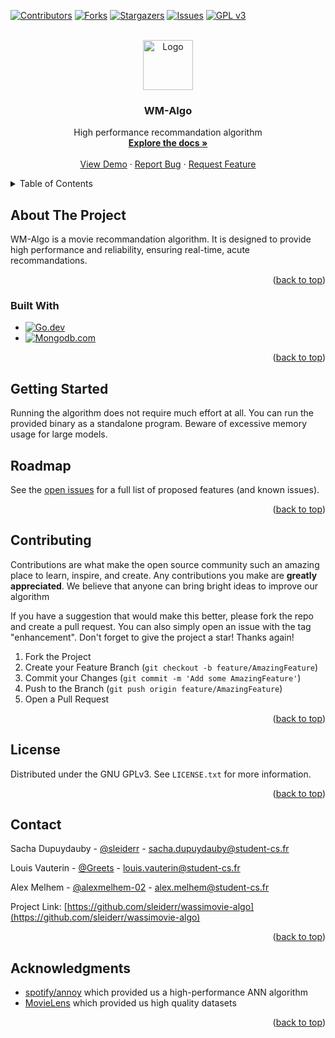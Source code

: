 <a name="readme-top"></a>
[![Contributors][contributors-shield]][contributors-url]
[![Forks][forks-shield]][forks-url]
[![Stargazers][stars-shield]][stars-url]
[![Issues][issues-shield]][issues-url]
[![GPL v3][license-shield]][license-url]



<br />
<div align="center">
  <a href="https://github.com/sleiderr/wassimovie-algo">
    <img src="https://cdn-pop.viarezo.fr/static/wassimovie/logos/logo-small.png" alt="Logo" width="80" height="80">
  </a>

<h3 align="center">WM-Algo</h3>

  <p align="center">
    High performance recommandation algorithm
    <br />
    <a href="https://github.com/sleiderr/wassimovie-algo"><strong>Explore the docs »</strong></a>
    <br />
    <br />
    <a href="https://github.com/sleiderr/wassimovie-algo">View Demo</a>
    ·
    <a href="https://github.com/sleiderr/wassimovie-algo/issues">Report Bug</a>
    ·
    <a href="https://github.com/sleiderr/wassimovie-algo/issues">Request Feature</a>
  </p>
</div>



<!-- TABLE OF CONTENTS -->
<details>
  <summary>Table of Contents</summary>
  <ol>
    <li>
      <a href="#about-the-project">About The Project</a>
      <ul>
        <li><a href="#built-with">Built With</a></li>
      </ul>
    </li>
    <li>
      <a href="#getting-started">Getting Started</a>
    </li>
    <li><a href="#roadmap">Roadmap</a></li>
    <li><a href="#contributing">Contributing</a></li>
    <li><a href="#license">License</a></li>
    <li><a href="#contact">Contact</a></li>
    <li><a href="#acknowledgments">Acknowledgments</a></li>
  </ol>
</details>



## About The Project

WM-Algo is a movie recommandation algorithm. It is designed to provide high performance and reliability, ensuring real-time, acute recommandations.

<p align="right">(<a href="#readme-top">back to top</a>)</p>



### Built With

* [![Go.dev][Go]][Go-url]
* [![Mongodb.com][Mongo]][Mongo-url]

<p align="right">(<a href="#readme-top">back to top</a>)</p>



## Getting Started

Running the algorithm does not require much effort at all. You can run the provided binary as a standalone program.
Beware of excessive memory usage for large models.


## Roadmap

See the [open issues](https://github.com/sleiderr/wassimovie-algo/issues) for a full list of proposed features (and known issues).

<p align="right">(<a href="#readme-top">back to top</a>)</p>



## Contributing

Contributions are what make the open source community such an amazing place to learn, inspire, and create. Any contributions you make are **greatly appreciated**.
We believe that anyone can bring bright ideas to improve our algorithm

If you have a suggestion that would make this better, please fork the repo and create a pull request. You can also simply open an issue with the tag "enhancement".
Don't forget to give the project a star! Thanks again!

1. Fork the Project
2. Create your Feature Branch (`git checkout -b feature/AmazingFeature`)
3. Commit your Changes (`git commit -m 'Add some AmazingFeature'`)
4. Push to the Branch (`git push origin feature/AmazingFeature`)
5. Open a Pull Request

<p align="right">(<a href="#readme-top">back to top</a>)</p>



## License

Distributed under the GNU GPLv3. See `LICENSE.txt` for more information.

<p align="right">(<a href="#readme-top">back to top</a>)</p>



## Contact

Sacha Dupuydauby - [@sleiderr](https://github.com/sleiderr) - sacha.dupuydauby@student-cs.fr

Louis Vauterin - [@Greets](https://github.com/Louis-Vauterin) - louis.vauterin@student-cs.fr

Alex Melhem - [@alexmelhem-02](https://github.com/alexmelhem-02) - alex.melhem@student-cs.fr

Project Link: [https://github.com/sleiderr/wassimovie-algo](https://github.com/sleiderr/wassimovie-algo)

<p align="right">(<a href="#readme-top">back to top</a>)</p>


## Acknowledgments

* [spotify/annoy](https://github.com/spotify/annoy) which provided us a high-performance ANN algorithm
* [MovieLens](https://grouplens.org/datasets/movielens) which provided us high quality datasets

<p align="right">(<a href="#readme-top">back to top</a>)</p>



[contributors-shield]: https://img.shields.io/github/contributors/sleiderr/wassimovie-algo.svg?style=for-the-badge
[contributors-url]: https://github.com/sleiderr/wassimovie-algo/graphs/contributors
[forks-shield]: https://img.shields.io/github/forks/sleiderr/wassimovie-algo.svg?style=for-the-badge
[forks-url]: https://github.com/sleiderr/wassimovie-algo/network/members
[stars-shield]: https://img.shields.io/github/stars/sleiderr/wassimovie-algo.svg?style=for-the-badge
[stars-url]: https://github.com/sleiderr/wassimovie-algo/stargazers
[issues-shield]: https://img.shields.io/github/issues/sleiderr/wassimovie-algo.svg?style=for-the-badge
[issues-url]: https://github.com/sleiderr/wassimovie-algo/issues
[license-shield]: https://img.shields.io/github/license/sleiderr/wassimovie-algo.svg?style=for-the-badge
[license-url]: https://github.com/sleiderr/wassimovie-algo/blob/master/LICENSE.txt
[Go]: https://img.shields.io/badge/Go-00ADD8?style=for-the-badge&logo=go&logoColor=white
[Go-url]: https://go.dev/
[Mongo]: https://img.shields.io/badge/MongoDB-4EA94B?style=for-the-badge&logo=mongodb&logoColor=white
[Mongo-url]: https://www.mongodb.com/
